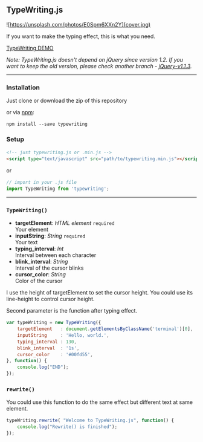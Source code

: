 ## TypeWriting.js

![https://unsplash.com/photos/E0Spm6XXn2Y](cover.jpg)

If you want to make the typing effect, this is what you need.

[TypeWriting DEMO](http://github.eddiewen.me/TypeWriting.js/)

_Note: TypeWriting.js doesn't depend on jQuery since version 1.2. If you want to keep the old version, please check another branch - [jQuery-v1.1.3](https://github.com/EddieWen-Taiwan/TypeWriting.js/tree/jQuery-v1.1.3)._

----
### Installation

Just clone or download the zip of this repository

or via [npm](https://www.npmjs.com/package/typewriting):

~~~shell
npm install --save typewriting
~~~

### Setup

~~~html
<!-- just typewriting.js or .min.js -->
<script type="text/javascript" src="path/to/typewriting.min.js"></script>
~~~

or

~~~javascript
// import in your .js file
import TypeWriting from 'typewriting';
~~~

----

### `TypeWriting()`

* __targetElement__: _HTML element_ `required`  
Your element
* __inputString__: _String_ `required`  
Your text
* __typing_interval__: _Int_  
Interval between each character
* __blink_interval__: _String_  
Interval of the cursor blinks
* __cursor_color__: _String_  
Color of the cursor

I use the height of targetElement to set the cursor height. You could use its line-height to control cursor height.

Second parameter is the function after typing effect.

~~~javascript
var typeWriting = new TypeWriting({
	targetElement   : document.getElementsByClassName('terminal')[0],
	inputString     : 'Hello, world.',
	typing_interval : 130,
	blink_interval  : '1s',
	cursor_color    : '#00fd55',
}, function() {
	console.log("END");
});
~~~

### `rewrite()`

You could use this function to do the same effect but different text at same element.

~~~javascript
typeWriting.rewrite( "Welcome to TypeWriting.js", function() {
	console.log("Rewrite() is finished");
});
~~~
